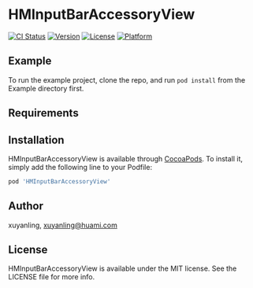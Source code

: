 # HMInputBarAccessoryView

[![CI Status](https://img.shields.io/travis/xuyanling/HMInputBarAccessoryView.svg?style=flat)](https://travis-ci.org/xuyanling/HMInputBarAccessoryView)
[![Version](https://img.shields.io/cocoapods/v/HMInputBarAccessoryView.svg?style=flat)](https://cocoapods.org/pods/HMInputBarAccessoryView)
[![License](https://img.shields.io/cocoapods/l/HMInputBarAccessoryView.svg?style=flat)](https://cocoapods.org/pods/HMInputBarAccessoryView)
[![Platform](https://img.shields.io/cocoapods/p/HMInputBarAccessoryView.svg?style=flat)](https://cocoapods.org/pods/HMInputBarAccessoryView)

## Example

To run the example project, clone the repo, and run `pod install` from the Example directory first.

## Requirements

## Installation

HMInputBarAccessoryView is available through [CocoaPods](https://cocoapods.org). To install
it, simply add the following line to your Podfile:

```ruby
pod 'HMInputBarAccessoryView'
```

## Author

xuyanling, xuyanling@huami.com

## License

HMInputBarAccessoryView is available under the MIT license. See the LICENSE file for more info.
